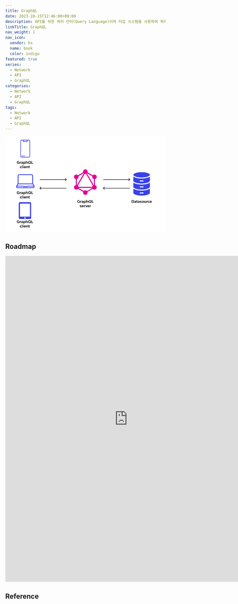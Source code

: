 ```yaml
---
title: GraphQL
date: 2023-10-15T12:46:00+09:00
description: API를 위한 쿼리 언어(Query Language)이며 타입 시스템을 사용하여 쿼리를 실행하는 서버사이드 런타임
linkTitle: GraphQL
nav_weight: 1
nav_icon:
  vendor: bs
  name: book
  color: indigo
featured: true
series:
  - Network
  - API
  - GraphQL
categories:
  - Network
  - API
  - GraphQL
tags:
  - Network
  - API
  - GraphQL
---
```


![What is GraphQL](what-is-graphql.png#center)

## Roadmap

<p align="center">
<iframe width="768" height="1024" src="https://roadmap.sh/graphql?s=652b754df43a58c923ce9d26" frameborder="0" allow="accelerometer; autoplay; encrypted-media; gyroscope; picture-in-picture" allowfullscreen></iframe>
</p>

## Reference
